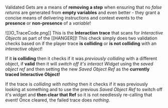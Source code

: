 
Validated Gets are a means of **removing a step** when ensuring that no *false returns* are generated from **empty variables** and even better - they grant a concise means of delivering instructions and context events to the **presence** or **non-presence** of a *variable*!

![[IO_TraceCode.png]]
This is the **Interaction trace** that scans for *Interactive Objects* as part of the [[HANGER]]! This check simply does two validation checks based on if the player trace **is colliding** or **is not colliding** with an *interactive object*!

If it **is colliding** then it checks if it was *previously colliding* with a different object, if **valid** then it will *switch off it's interact Widget* using the *saved object ref* and then setting the new *Saved Object Ref* as the **currently traced** **Interactive Object!** 

If the trace is *colliding with nothing* then it checks if it was previously looking at something and to use the previous *Saved Object Ref* to switch off it's widget and **then clear that Ref** so it is not needlessly re-calling that event! Once cleared, the failed trace does *nothing*.